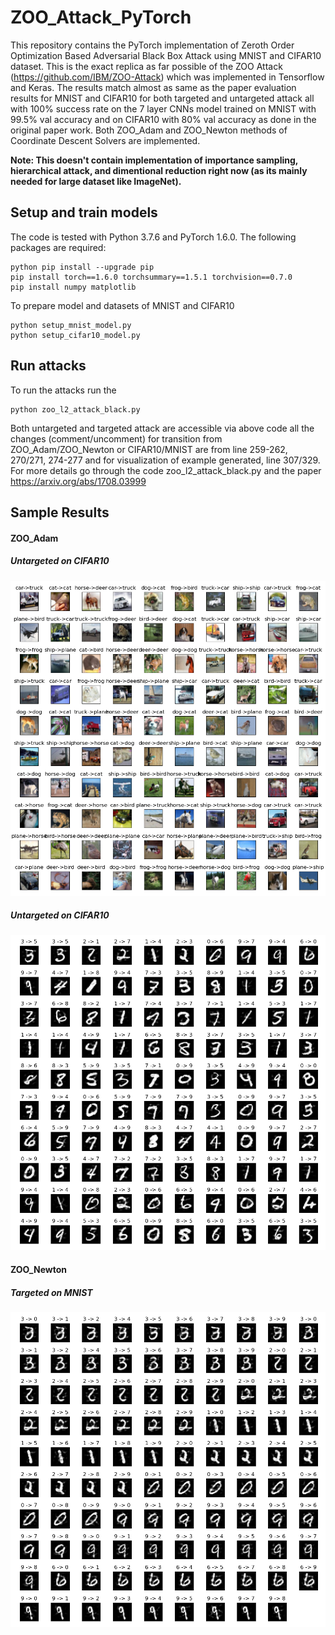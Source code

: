# ZOO_Attack_PyTorch
This repository contains the PyTorch implementation of Zeroth Order Optimization Based Adversarial Black Box Attack using MNIST and CIFAR10 dataset. This is the exact replica as far possible of the ZOO Attack (https://github.com/IBM/ZOO-Attack) which was implemented in Tensorflow and Keras. The results match almost as same as the paper evaluation results for MNIST and CIFAR10 for both targeted and untargeted attack all with 100% success rate on the 7 layer CNNs model trained on MNIST with 99.5% val accuracy and on CIFAR10 with 80% val accuracy as done in the original paper work. Both ZOO_Adam and ZOO_Newton methods of Coordinate Descent Solvers are implemented.

**Note: This doesn't contain implementation of importance sampling, hierarchical attack, and dimentional reduction right now (as its mainly needed for large dataset like ImageNet).**

## Setup and train models
The code is tested with Python 3.7.6 and PyTorch 1.6.0. The following packages are required:
```
python pip install --upgrade pip
pip install torch==1.6.0 torchsummary==1.5.1 torchvision==0.7.0
pip install numpy matplotlib 
```
To prepare model and datasets of MNIST and CIFAR10
```
python setup_mnist_model.py
python setup_cifar10_model.py
```
## Run attacks
To run the attacks run the 
```
python zoo_l2_attack_black.py
```
Both untargeted and targeted attack are accessible via above code all the changes (comment/uncomment) for transition from ZOO_Adam/ZOO_Newton or CIFAR10/MNIST are from line 259-262, 270/271, 274-277 and for visualization of example generated, line 307/329. For more details go through the code zoo_l2_attack_black.py and the paper https://arxiv.org/abs/1708.03999

## Sample Results
#### ZOO_Adam 
##### Untargeted on CIFAR10
![](/sample_results/adam_untargeted_cifar10.png)
##### Untargeted on CIFAR10
![](/sample_results/adam_untargeted_mnist.png)
#### ZOO_Newton
##### Targeted on MNIST
![](/sample_results/newton_targeted_mnist.png)
